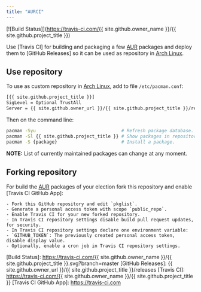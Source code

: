 ```yaml
---
title: "AURCI"
---
```


[![Build Status]](https://travis-ci.com/{{ site.github.owner_name }}/{{ site.github.project_title }})

Use [Travis CI] for building and packaging a few [AUR] packages and deploy them
to [GitHub Releases] so it can be used as repository in [Arch Linux].

## Use repository

To use as custom repository in [Arch Linux], add to file `/etc/pacman.conf`:

```bash
[{{ site.github.project_title }}]
SigLevel = Optional TrustAll
Server = {{ site.github.owner_url }}/{{ site.github.project_title }}/releases/download/repository
```

Then on the command line:

```bash
pacman -Syu                                # Refresh package database.
pacman -Sl {{ site.github.project_title }} # Show packages in repository.
pacman -S {package}                        # Install a package.
```

**NOTE:** List of currently maintained packages can change at any moment.

## Forking repository

For build the [AUR] packages of your election fork this repository and enable
[Travis CI GitHub App]:

```
- Fork this GitHub repository and edit `pkglist`.
- Generate a personal access token with scope `public_repo`.
- Enable Travis CI for your new forked repository.
- In Travis CI repository settings disable build pull request updates, for security.
- In Travis CI repository settings declare one environment variable:
- `GITHUB_TOKEN`: The previously created personal access token, disable display value.
- Optionally, enable a cron job in Travis CI repository settings.
```

[Arch Linux]:      https://www.archlinux.org
[AUR]:             https://aur.archlinux.org
[Build Status]:    https://travis-ci.com/{{ site.github.owner_name }}/{{ site.github.project_title }}.svg?branch=master
[GitHub Releases]: {{ site.github.owner_url }}/{{ site.github.project_title }}/releases
[Travis CI]:       https://travis-ci.com/{{ site.github.owner_name }}/{{ site.github.project_title }}
[Travis CI GitHub App]: https://travis-ci.com
